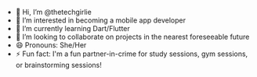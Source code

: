- 👋 Hi, I’m @thetechgirlie
- 👀 I’m interested in becoming a mobile app developer
- 🌱 I’m currently learning Dart/Flutter
- 💞️ I’m looking to collaborate on projects in the nearest foreseeable future
- 😄 Pronouns: She/Her
- ⚡ Fun fact: I'm a fun partner-in-crime for study sessions, gym sessions, or brainstorming sessions!

<!---
thetechgirlie/thetechgirlie is a ✨ special ✨ repository because its `README.md` (this file) appears on your GitHub profile.
You can click the Preview link to take a look at your changes.
--->

